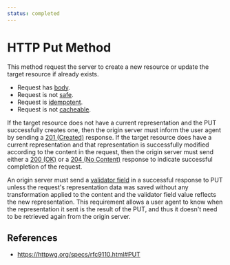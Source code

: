 ```yaml
---
status: completed
---
```


# HTTP Put Method

This method request the server to create a new resource or update the target resource if already exists.

- Request has [body](/http/body).
- Request is not [safe](/http/requests/safe).
- Request is [idempotent](/http/requests/idempotent).
- Request is not [cacheable](/http/requests/cacheable).

If the target resource does not have a current representation and the PUT successfully creates one, then the origin server must inform the user agent by sending a [201 (Created)](http/status/201) response. If the target resource does have a current representation and that representation is successfully modified according to the content in the request, then the origin server must send either a [200 (OK)](http/status/200) or a [204 (No Content)](http/status/204) response to indicate successful completion of the request.

An origin server must send a [validator field](/http/fields/validator-fields) in a successful response to PUT unless the request's representation data was saved without any transformation applied to the content and the validator field value reflects the new representation. This requirement allows a user agent to know when the representation it sent is the result of the PUT, and thus it doesn't need to be retrieved again from the origin server.

## References

- https://httpwg.org/specs/rfc9110.html#PUT
